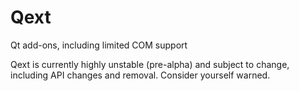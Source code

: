 # Qext
Qt add-ons, including limited COM support

Qext is currently highly unstable (pre-alpha) and subject to change, including API changes and removal. Consider yourself warned.
